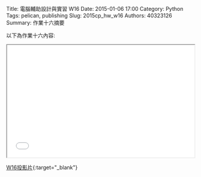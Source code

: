 Title: 電腦輔助設計與實習  W16
Date: 2015-01-06 17:00
Category: Python
Tags: pelican, publishing
Slug: 2015cp_hw_w16
Authors: 40323126
Summary: 作業十六摘要

以下為作業十六內容:

<iframe src="40323126_cp_w16.html" width="500" height="300"></iframe>

[W16投影片](40323126_cp_w16.html){:target="_blank"}




